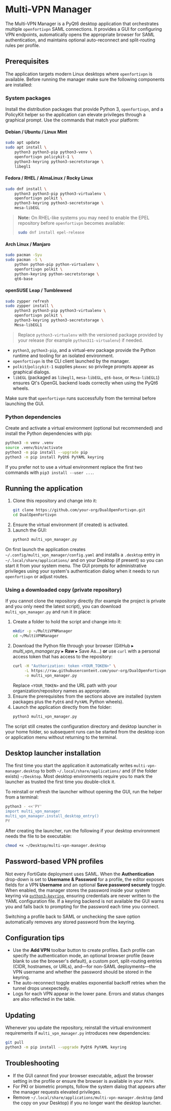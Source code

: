 # Multi-VPN Manager

The Multi-VPN Manager is a PyQt6 desktop application that orchestrates multiple
`openfortivpn` SAML connections. It provides a GUI for configuring VPN
endpoints, automatically opens the appropriate browser for SAML authentication,
and maintains optional auto-reconnect and split-routing rules per profile.

## Prerequisites

The application targets modern Linux desktops where `openfortivpn` is
available. Before running the manager make sure the following components are
installed:

### System packages

Install the distribution packages that provide Python 3, `openfortivpn`, and a
PolicyKit helper so the application can elevate privileges through a graphical
prompt. Use the commands that match your platform:

#### Debian / Ubuntu / Linux Mint

```bash
sudo apt update
sudo apt install \
    python3 python3-pip python3-venv \
    openfortivpn policykit-1 \
    python3-keyring python3-secretstorage \
    libegl1
```

#### Fedora / RHEL / AlmaLinux / Rocky Linux

```bash
sudo dnf install \
    python3 python3-pip python3-virtualenv \
    openfortivpn polkit \
    python3-keyring python3-secretstorage \
    mesa-libEGL
```

> **Note:** On RHEL-like systems you may need to enable the EPEL repository
> before `openfortivpn` becomes available:
> ```bash
> sudo dnf install epel-release
> ```

#### Arch Linux / Manjaro

```bash
sudo pacman -Syu
sudo pacman -S \
    python python-pip python-virtualenv \
    openfortivpn polkit \
    python-keyring python-secretstorage \
    qt6-base
```

#### openSUSE Leap / Tumbleweed

```bash
sudo zypper refresh
sudo zypper install \
    python3 python3-pip python3-virtualenv \
    openfortivpn polkit \
    python3-keyring python3-secretstorage \
    Mesa-libEGL1
```

> Replace `python3-virtualenv` with the versioned package provided by your
> release (for example `python311-virtualenv`) if needed.

* `python3`, `python3-pip`, and a virtual-env package provide the Python
  runtime and tooling for an isolated environment.
* `openfortivpn` is the CLI client launched by the manager.
* `polkit`/`policykit-1` supplies `pkexec` so privilege prompts appear as
  graphical dialogs.
* `libEGL` (packaged as `libegl1`, `mesa-libEGL`, `qt6-base`, or
  `Mesa-libEGL1`) ensures Qt's OpenGL backend loads correctly when using the
  PyQt6 wheels.

Make sure that `openfortivpn` runs successfully from the terminal before
launching the GUI.

### Python dependencies

Create and activate a virtual environment (optional but recommended) and
install the Python dependencies with pip:

```bash
python3 -m venv .venv
source .venv/bin/activate
python3 -m pip install --upgrade pip
python3 -m pip install PyQt6 PyYAML keyring
```

If you prefer not to use a virtual environment replace the first two commands
with `pip3 install --user ...`.

## Running the application

1. Clone this repository and change into it:
   ```bash
   git clone https://github.com/your-org/DualOpenFortivpn.git
   cd DualOpenFortivpn
   ```
2. Ensure the virtual environment (if created) is activated.
3. Launch the GUI:
   ```bash
   python3 multi_vpn_manager.py
   ```

On first launch the application creates `~/.config/multi_vpn_manager/config.yaml`
and installs a `.desktop` entry in `~/.local/share/applications/` and on your
Desktop (if present) so you can start it from your system menu. The GUI prompts
for administrative privileges using your system's authentication dialog when it
needs to run `openfortivpn` or adjust routes.

### Using a downloaded copy (private repository)

If you cannot clone the repository directly (for example the project is private
and you only need the latest script), you can download `multi_vpn_manager.py`
and run it in place:

1. Create a folder to hold the script and change into it:
   ```bash
   mkdir -p ~/MultiVPNManager
   cd ~/MultiVPNManager
   ```
2. Download the Python file through your browser (GitHub ▸ *multi_vpn_manager.py*
   ▸ **Raw** ▸ Save As…) **or** use `curl` with a personal access token that has
   access to the repository:
   ```bash
   curl -H "Authorization: token <YOUR_TOKEN>" \
        -L https://raw.githubusercontent.com/your-org/DualOpenFortivpn/main/multi_vpn_manager.py \
        -o multi_vpn_manager.py
   ```
   Replace `<YOUR_TOKEN>` and the URL path with your organization/repository
   names as appropriate.
3. Ensure the prerequisites from the sections above are installed (system
   packages plus the `PyQt6` and `PyYAML` Python wheels).
4. Launch the application directly from the folder:
   ```bash
   python3 multi_vpn_manager.py
   ```

The script still creates the configuration directory and desktop launcher in
your home folder, so subsequent runs can be started from the desktop icon or
application menu without returning to the terminal.

## Desktop launcher installation

The first time you start the application it automatically writes
`multi-vpn-manager.desktop` to both `~/.local/share/applications/` and (if the
folder exists) `~/Desktop`. Most desktop environments require you to mark the
launcher as trusted the first time you double-click it.

To reinstall or refresh the launcher without opening the GUI, run the helper
from a terminal:

```bash
python3 - <<'PY'
import multi_vpn_manager
multi_vpn_manager.install_desktop_entry()
PY
```

After creating the launcher, run the following if your desktop environment
needs the file to be executable:

```bash
chmod +x ~/Desktop/multi-vpn-manager.desktop
```

## Password-based VPN profiles

Not every FortiGate deployment uses SAML. When the **Authentication** drop-down
is set to **Username & Password** for a profile, the editor exposes fields for a
VPN **Username** and an optional **Save password securely** toggle. When enabled,
the manager stores the password inside your system keyring via
[`python3-keyring`](https://pypi.org/project/keyring/), ensuring credentials are
never written to the YAML configuration file. If a keyring backend is not
available the GUI warns you and falls back to prompting for the password each
time you connect.

Switching a profile back to SAML or unchecking the save option automatically
removes any stored password from the keyring.

## Configuration tips

* Use the **Add VPN** toolbar button to create profiles. Each profile can
  specify the authentication mode, an optional browser profile (leave blank to use the
  browser's default), a custom port, split-routing entries (CIDR, hostnames, or
  URLs), and—for non-SAML deployments—the VPN username and whether the password
  should be stored in the keyring.
* The auto-reconnect toggle enables exponential backoff retries when the tunnel
  drops unexpectedly.
* Logs for each VPN appear in the lower pane. Errors and status changes are also
  reflected in the table.

## Updating

Whenever you update the repository, reinstall the virtual environment
requirements if `multi_vpn_manager.py` introduces new dependencies:

```bash
git pull
python3 -m pip install --upgrade PyQt6 PyYAML keyring
```

## Troubleshooting

* If the GUI cannot find your browser executable, adjust the browser setting in
  the profile or ensure the browser is available in your `PATH`.
* For PKI or biometric prompts, follow the system dialog that appears after the
  manager requests elevated privileges.
* Remove `~/.local/share/applications/multi-vpn-manager.desktop` (and the copy on
  your Desktop) if you no longer want the desktop launcher.
